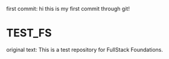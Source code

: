 first commit: hi this is my first commit through git!

# TEST_FS
original text: This is a test repository for FullStack Foundations.
